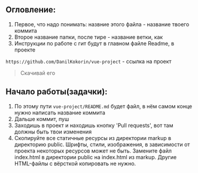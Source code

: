 ## Огловление:

1. Первое, что надо понимать: назвние этого файла - название твоего коммита
2. Второе название папки, после тире - название ветки, как 
3. Инструкции по работе с гит будут в главном файле Readme, в проекте

`https://github.com/DanilKokorin/vue-project` - ссылка на проект

>Скачивай его

## Начало работы(задачки): 

1. По этому пути `vue-project/README.md` будет файл, в нём самом конце нужно написать название коммита
2. Дальше коммит, пуш
3. Заходишь в проект и находишь кнопку 'Pull requests', вот там должны быть твои изменения
4. Скопируйте все статичные ресурсы из директории markup в директорию public. Шрифты, стили, изображения, в зависимости от проекта некоторых ресурсов может не быть. Замените файл index.html в директории public на index.html из markup. Другие HTML-файлы с вёрсткой копировать не нужно.